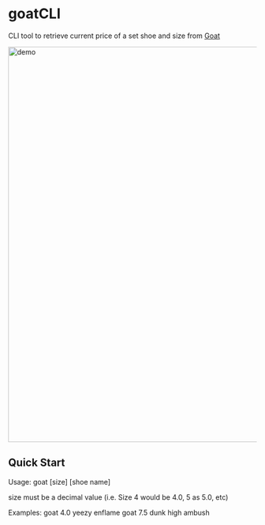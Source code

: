 # goatCLI

CLI tool to retrieve current price of a set shoe and size from [Goat](https://www.goat.com)

 <img  src="https://pdawg.reeee.ee/RxkAJE.png" width="800" alt="demo" title="demo"/>


## Quick Start

Usage:
  goat [size] [shoe name]
  
  size must be a decimal value (i.e. Size 4 would be 4.0, 5 as 5.0, etc)

Examples:
  goat 4.0 yeezy enflame
  goat 7.5 dunk high ambush
